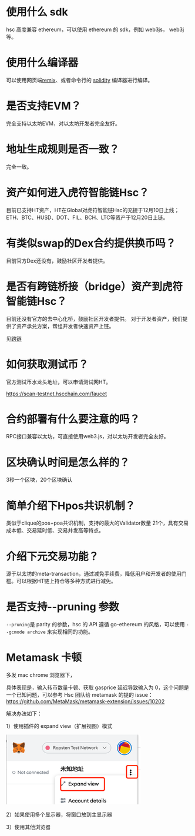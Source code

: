 # 使用什么 sdk
hsc 高度兼容 ethereum，可以使用 ethereum 的 sdk，例如 web3js， web3j 等。

# 使用什么编译器

可以使用网页端[remix](https://remix.ethereum.org)、或者命令行的 [solidity](https://solidity.readthedocs.io/) 编译器进行编译。

# 是否支持EVM？
完全支持以太坊EVM，对以太坊开发者完全友好。

# 地址生成规则是否一致？
完全一致。

# 资产如何进入虎符智能链Hsc？
目前已支持HT资产，HT在Global对虎符智能链Hsc的充提于12月10日上线；ETH、BTC、HUSD、DOT、FIL、BCH、LTC等资产于12月20日上链。

# 有类似swap的Dex合约提供换币吗？
目前官方Dex还没有，鼓励社区开发者提供。

# 是否有跨链桥接（bridge）资产到虎符智能链Hsc？
目前还没有官方的去中心化桥，鼓励社区开发者提供。
对于开发者资产，我们提供了资产承兑方案，帮组开发者快速资产上链。

见[跨链](/bridge.md)

# 如何获取测试币？
官方测试币水龙头地址，可以申请测试网HT。

https://scan-testnet.hscchain.com/faucet

# 合约部署有什么要注意的吗？
RPC接口兼容以太坊，可直接使用web3.js，对以太坊开发者完全友好。

# 区块确认时间是怎么样的？
3秒一个区块，20个区块确认

# 简单介绍下Hpos共识机制？
类似于clique的pos+poa共识机制，支持的最大的Validator数量 21个，具有交易成本低、交易延时低、交易并发高等特点。

# 介绍下元交易功能？
源于以太坊的meta-transaction，通过减免手续费，降低用户和开发者的使用门槛。可以根据HT链上持仓等多种方式进行减免。

# 是否支持--pruning 参数
`--pruning`是 parity 的参数，hsc 的 API 遵循 go-ethereum 的风格，可以使用 `--gcmode archive` 来实现相同的功能。

# Metamask 卡顿

多发 mac chrome 浏览器下，

具体表现是，输入转币数量卡顿、获取 gasprice 延迟导致输入为 0，这个问题是一个已知问题，可以参考 Hsc 团队给 metamask 的提的 issue：
https://github.com/MetaMask/metamask-extension/issues/10202

解决办法如下：

1）使用插件的 expand view（扩展视图）模式

![](./images/metamask_lag.png)

2）如果使用多个显示器，将窗口放到主显示器

3）使用其他浏览器